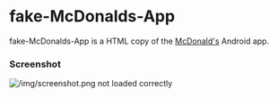 # fake-McDonalds-App
fake-McDonalds-App is a HTML copy of the [McDonald's](https://play.google.com/store/apps/details?id=com.mcdonalds.mobileapp) Android app.

### Screenshot
![/img/screenshot.png not loaded correctly](/img/screenshot.png)
